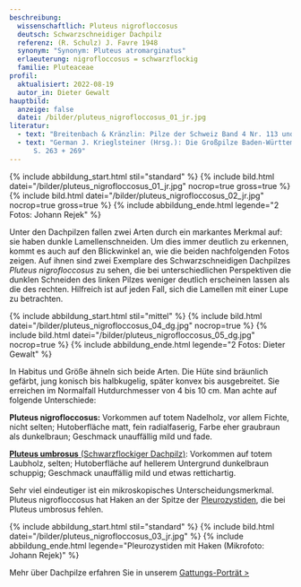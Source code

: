 ```yaml
---
beschreibung:
  wissenschaftlich: Pluteus nigrofloccosus
  deutsch: Schwarzschneidiger Dachpilz
  referenz: (R. Schulz) J. Favre 1948
  synonym: "Synonym: Pluteus atromarginatus"
  erlaeuterung: nigrofloccosus = schwarzflockig
  familie: Pluteaceae
profil:
  aktualisiert: 2022-08-19
  autor_in: Dieter Gewalt
hauptbild:
  anzeige: false
  datei: /bilder/pluteus_nigrofloccosus_01_jr.jpg
literatur:
  - text: "Breitenbach & Kränzlin: Pilze der Schweiz Band 4 Nr. 113 und 128"
  - text: "German J. Krieglsteiner (Hrsg.): Die Großpilze Baden-Württembergs Band 4,
      S. 263 + 269"
---
```

{% include abbildung_start.html stil="standard" %}
{% include bild.html datei="/bilder/pluteus_nigrofloccosus_01_jr.jpg" nocrop=true gross=true %}
{% include bild.html datei="/bilder/pluteus_nigrofloccosus_02_jr.jpg" nocrop=true gross=true %}
{% include abbildung_ende.html legende="2 Fotos: Johann Rejek" %}

Unter den Dachpilzen fallen zwei Arten durch ein markantes Merkmal auf: sie haben dunkle Lamellenschneiden. Um dies immer deutlich zu erkennen, kommt es auch auf den Blickwinkel an, wie die beiden nachfolgenden Fotos zeigen. Auf ihnen sind zwei Exemplare des Schwarzschneidigen Dachpilzes *Pluteus nigrofloccosus* zu sehen, die bei unterschiedlichen Perspektiven die dunklen Schneiden des linken Pilzes weniger deutlich erscheinen lassen als die des rechten. Hilfreich ist auf jeden Fall, sich die Lamellen mit einer Lupe zu betrachten.

{% include abbildung_start.html stil="mittel" %}
{% include bild.html datei="/bilder/pluteus_nigrofloccosus_04_dg.jpg" nocrop=true %}
{% include bild.html datei="/bilder/pluteus_nigrofloccosus_05_dg.jpg" nocrop=true %}
{% include abbildung_ende.html legende="2 Fotos: Dieter Gewalt" %}

In Habitus und Größe ähneln sich beide Arten. Die Hüte sind bräunlich gefärbt, jung konisch bis halbkugelig, später konvex bis ausgebreitet. Sie erreichen im Normalfall Hutdurchmesser von 4 bis 10 cm. Man achte auf folgende Unterschiede:

**Pluteus nigrofloccosus:** Vorkommen auf totem Nadelholz, vor allem Fichte, nicht selten; Hutoberfläche matt, fein radialfaserig, Farbe eher graubraun als dunkelbraun; Geschmack unauffällig mild und fade.

[**Pluteus umbrosus** (Schwarzflockiger Dachpilz)](/pilze/pluteus-umbrosus-schwarzflockiger-dachpilz): Vorkommen auf totem Laubholz, selten; Hutoberfläche auf hellerem Untergrund dunkelbraun schuppig; Geschmack unauffällig mild und etwas rettichartig.

Sehr viel eindeutiger ist ein mikroskopisches Unterscheidungsmerkmal. Pluteus nigrofloccosus hat Haken an der Spitze der [Pleurozystiden](Pleurozystiden "Glossar"), die bei Pluteus umbrosus fehlen.

{% include abbildung_start.html stil="standard" %}
{% include bild.html datei="/bilder/pluteus_nigrofloccosus_03_jr.jpg" %}
{% include abbildung_ende.html legende="Pleurozystiden mit Haken (Mikrofoto: Johann Rejek)" %}

Mehr über Dachpilze erfahren Sie in unserem [Gattungs-Porträt >](/verwandt/dachpilze-pluteus)